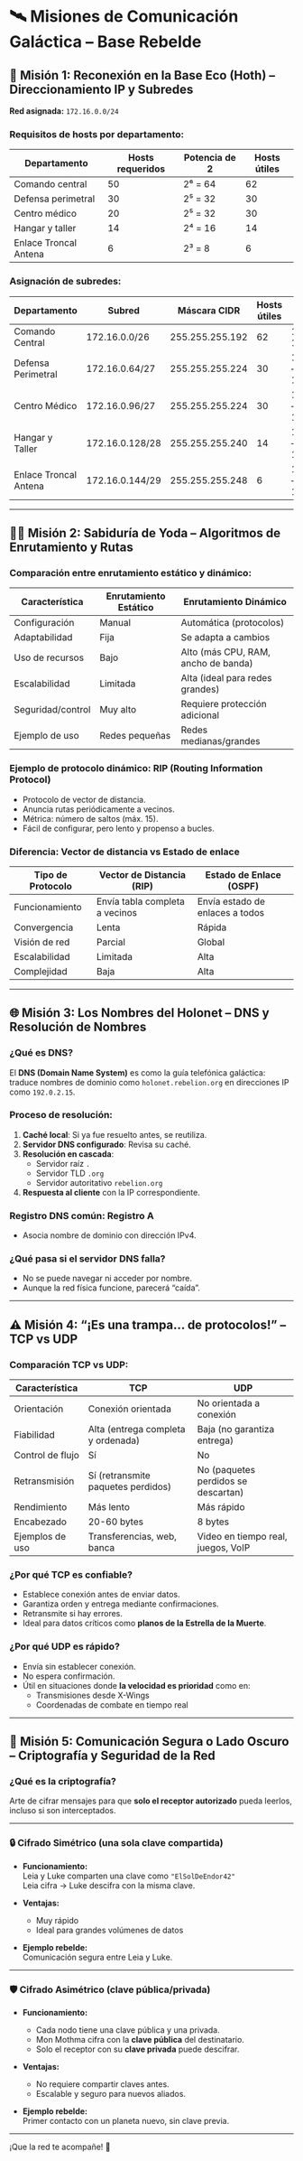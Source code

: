 # 🛰️ Misiones de Comunicación Galáctica – Base Rebelde

## 🧩 Misión 1: Reconexión en la Base Eco (Hoth) – Direccionamiento IP y Subredes

**Red asignada:** `172.16.0.0/24`

### Requisitos de hosts por departamento:

| Departamento         | Hosts requeridos | Potencia de 2 | Hosts útiles |
|----------------------|------------------|----------------|---------------|
| Comando central      | 50               | 2⁶ = 64        | 62            |
| Defensa perimetral   | 30               | 2⁵ = 32        | 30            |
| Centro médico        | 20               | 2⁵ = 32        | 30            |
| Hangar y taller      | 14               | 2⁴ = 16        | 14            |
| Enlace Troncal Antena| 6                | 2³ = 8         | 6             |

### Asignación de subredes:

| Departamento         | Subred              | Máscara CIDR         | Hosts útiles | Rango de Hosts                   |
|----------------------|---------------------|-----------------------|--------------|----------------------------------|
| Comando Central      | 172.16.0.0/26       | 255.255.255.192       | 62           | 172.16.0.1 – 172.16.0.62         |
| Defensa Perimetral   | 172.16.0.64/27      | 255.255.255.224       | 30           | 172.16.0.65 – 172.16.0.94        |
| Centro Médico        | 172.16.0.96/27      | 255.255.255.224       | 30           | 172.16.0.97 – 172.16.0.126       |
| Hangar y Taller      | 172.16.0.128/28     | 255.255.255.240       | 14           | 172.16.0.129 – 172.16.0.142      |
| Enlace Troncal Antena| 172.16.0.144/29     | 255.255.255.248       | 6            | 172.16.0.145 – 172.16.0.150      |

---

## 🧙‍♂️ Misión 2: Sabiduría de Yoda – Algoritmos de Enrutamiento y Rutas

### Comparación entre enrutamiento estático y dinámico:

| Característica        | Enrutamiento Estático         | Enrutamiento Dinámico              |
|------------------------|-------------------------------|-------------------------------------|
| Configuración         | Manual                        | Automática (protocolos)             |
| Adaptabilidad         | Fija                          | Se adapta a cambios                 |
| Uso de recursos       | Bajo                          | Alto (más CPU, RAM, ancho de banda)|
| Escalabilidad         | Limitada                      | Alta (ideal para redes grandes)     |
| Seguridad/control     | Muy alto                      | Requiere protección adicional       |
| Ejemplo de uso        | Redes pequeñas                | Redes medianas/grandes              |

### Ejemplo de protocolo dinámico: RIP (Routing Information Protocol)

- Protocolo de vector de distancia.
- Anuncia rutas periódicamente a vecinos.
- Métrica: número de saltos (máx. 15).
- Fácil de configurar, pero lento y propenso a bucles.

### Diferencia: Vector de distancia vs Estado de enlace

| Tipo de Protocolo      | Vector de Distancia (RIP)        | Estado de Enlace (OSPF)              |
|------------------------|----------------------------------|--------------------------------------|
| Funcionamiento         | Envía tabla completa a vecinos   | Envía estado de enlaces a todos      |
| Convergencia           | Lenta                            | Rápida                               |
| Visión de red          | Parcial                          | Global                               |
| Escalabilidad          | Limitada                         | Alta                                 |
| Complejidad            | Baja                             | Alta                                 |

---

## 🌐 Misión 3: Los Nombres del Holonet – DNS y Resolución de Nombres

### ¿Qué es DNS?

El **DNS (Domain Name System)** es como la guía telefónica galáctica: traduce nombres de dominio como `holonet.rebelion.org` en direcciones IP como `192.0.2.15`.

### Proceso de resolución:

1. **Caché local**: Si ya fue resuelto antes, se reutiliza.
2. **Servidor DNS configurado**: Revisa su caché.
3. **Resolución en cascada**:
   - Servidor raíz `.`
   - Servidor TLD `.org`
   - Servidor autoritativo `rebelion.org`
4. **Respuesta al cliente** con la IP correspondiente.

### Registro DNS común: **Registro A**

- Asocia nombre de dominio con dirección IPv4.

### ¿Qué pasa si el servidor DNS falla?

- No se puede navegar ni acceder por nombre.
- Aunque la red física funcione, parecerá “caída”.

---

## ⚠️ Misión 4: “¡Es una trampa… de protocolos!” – TCP vs UDP

### Comparación TCP vs UDP:

| Característica      | TCP                                | UDP                                 |
|---------------------|-------------------------------------|--------------------------------------|
| Orientación         | Conexión orientada                 | No orientada a conexión              |
| Fiabilidad          | Alta (entrega completa y ordenada) | Baja (no garantiza entrega)          |
| Control de flujo    | Sí                                 | No                                   |
| Retransmisión       | Sí (retransmite paquetes perdidos) | No (paquetes perdidos se descartan)  |
| Rendimiento         | Más lento                          | Más rápido                           |
| Encabezado          | 20-60 bytes                        | 8 bytes                              |
| Ejemplos de uso     | Transferencias, web, banca         | Video en tiempo real, juegos, VoIP   |

### ¿Por qué TCP es confiable?

- Establece conexión antes de enviar datos.
- Garantiza orden y entrega mediante confirmaciones.
- Retransmite si hay errores.
- Ideal para datos críticos como **planos de la Estrella de la Muerte**.

### ¿Por qué UDP es rápido?

- Envía sin establecer conexión.
- No espera confirmación.
- Útil en situaciones donde **la velocidad es prioridad** como en:
  - Transmisiones desde X-Wings
  - Coordenadas de combate en tiempo real

---

## 🔐 Misión 5: Comunicación Segura o Lado Oscuro – Criptografía y Seguridad de la Red

### ¿Qué es la criptografía?

Arte de cifrar mensajes para que **solo el receptor autorizado** pueda leerlos, incluso si son interceptados.

---

### 🔒 Cifrado Simétrico (una sola clave compartida)

- **Funcionamiento:**  
  Leia y Luke comparten una clave como `"ElSolDeEndor42"`  
  Leia cifra → Luke descifra con la misma clave.

- **Ventajas:**
  - Muy rápido
  - Ideal para grandes volúmenes de datos

- **Ejemplo rebelde:**  
  Comunicación segura entre Leia y Luke.

---

### 🛡️ Cifrado Asimétrico (clave pública/privada)

- **Funcionamiento:**
  - Cada nodo tiene una clave pública y una privada.
  - Mon Mothma cifra con la **clave pública** del destinatario.
  - Solo el receptor con su **clave privada** puede descifrar.

- **Ventajas:**
  - No requiere compartir claves antes.
  - Escalable y seguro para nuevos aliados.

- **Ejemplo rebelde:**  
  Primer contacto con un planeta nuevo, sin clave previa.

---



¡Que la red te acompañe! 🚀
